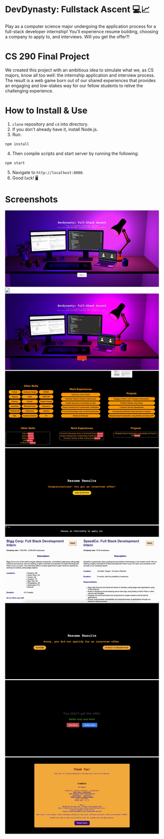 # DevDynasty: Fullstack Ascent 💻📈

Play as a computer science major undergoing the application process for a full-stack developer internship! You'll experience resume building, choosing a company to apply to, and interviews. Will you get the offer?!

# CS 290 Final Project

We created this project with an ambitious idea to simulate what we, as CS majors, know all too well: the internship application and interview process. The result is a web game born out of our shared experiences that provides an engaging and low-stakes way for our fellow students to relive the challenging experience. 

# How to Install & Use

1. `clone` repository and `cd` into directory.
2. If you don't already have it, install Node.js.
3. Run:
```bash
npm install
```
4. Then compile scripts and start server by running the following:
```bash
npm start
```
5. Navigate to `http://localhost:8000`. 
6. Good luck! 🖥

# Screenshots
<img src="readme/staticfront.png">

<img src="readme/front.gif" width=1000px>

<img src="readme/apps.gif">

<img src="readme/resume.gif">

<img src="readme/interview.gif">

<img src="readme/menu.gif">

<img src="readme/noresume.png">

<img src="readme/nointerview.png">

<img src="readme/ending.png">

